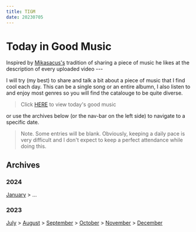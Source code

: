 ```yaml
---
title: TIGM
date: 20230705
---
```

# Today in Good Music
Inspired by [Mikasacus's](https://www.youtube.com/@mikasacus) tradition of sharing a piece of music he likes at the description of every uploaded video ---

I will try (my best) to share and talk a bit about a piece of music that I find cool each day. This can be a single song or an entire albumn, I also listen to and enjoy most genres so you will find the catalouge to be quite diverse.

[comment]:: (to update the link, delete from right to left up till the # symbol then ctrl + spacebar + "ddc" + enter + ctrl + spacebar + enter; remove any unicode symbol; change the month if necessary)

> Click [HERE](2024/January.md) to view today's good music

or use the archives below (or the nav-bar on the left side) to navigate to a specific date.

> Note. Some entries will be blank. Obviously, keeping a daily pace is very difficult and I don't expect to keep a perfect attendance while doing this.

## Archives

### 2024

[January](2024/January.md) > ...

### 2023
[July](2023/July.md) > [August](2023/August.md) > [September](2023/September.md) > [October](2023/October.md) > [November](2023/November.md) > [December](2023/December.md)



